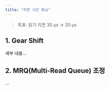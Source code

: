 ```yaml
---
title: "지연 시간 튜닝"
---
```


> 목표: 읽기 지연 30 µs → 20 µs

## 1. Gear Shift
세부 내용…

## 2. MRQ(Multi‐Read Queue) 조정
...
